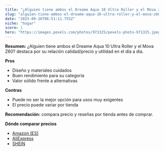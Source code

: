 ```yaml
---
title: "¿Alguien tiene ambos el Dreame Aqua 10 Ultra Roller y el Mova Z60?"
slug: "alguien-tiene-ambos-el-dreame-aqua-10-ultra-roller-y-el-mova-z60"
date: "2025-09-16T06:51:11.755Z"
niche: "hogar"
score: 1
hero: "https://images.pexels.com/photos/971325/pexels-photo-971325.jpeg?auto=compress&cs=tinysrgb&fit=crop&h=627&w=1200&auto=compress&cs=tinysrgb&w=1200&h=675&fit=crop"
---
```


**Resumen:** ¿Alguien tiene ambos el Dreame Aqua 10 Ultra Roller y el Mova Z60? destaca por su relación calidad/precio y utilidad en el día a día.

**Pros**
- Diseño y materiales cuidados
- Buen rendimiento para su categoría
- Valor sólido frente a alternativas

**Contras**
- Puede no ser la mejor opción para usos muy exigentes
- El precio puede variar por tienda

**Recomendación:** compara precio y reseñas por tienda antes de comprar.

**Dónde comparar precios**
- [Amazon (ES)](https://www.amazon.es/s?k=%C2%BFAlguien%20tiene%20ambos%20el%20Dreame%20Aqua%2010%20Ultra%20Roller%20y%20el%20Mova%20Z60%3F&tag=teknovashop25-21)
- [AliExpress](https://www.aliexpress.com/wholesale?SearchText=%C2%BFAlguien%20tiene%20ambos%20el%20Dreame%20Aqua%2010%20Ultra%20Roller%20y%20el%20Mova%20Z60%3F)
- [SHEIN](https://www.shein.com/pdsearch/%C2%BFAlguien%20tiene%20ambos%20el%20Dreame%20Aqua%2010%20Ultra%20Roller%20y%20el%20Mova%20Z60%3F)